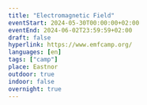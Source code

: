 ```yaml
---
title: "Electromagnetic Field"
eventStart: 2024-05-30T00:00:00+02:00
eventEnd: 2024-06-02T23:59:59+02:00
draft: false
hyperlink: https://www.emfcamp.org/
languages: [en]
tags: ["camp"]
place: Eastnor
outdoor: true
indoor: false
overnight: true
---
```



